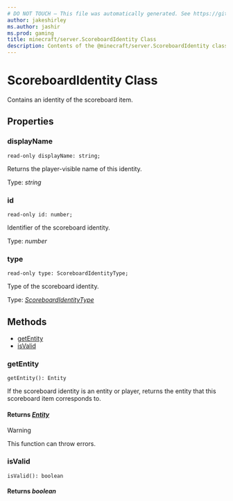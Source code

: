 ```yaml
---
# DO NOT TOUCH — This file was automatically generated. See https://github.com/mojang/minecraftapidocsgenerator to modify descriptions, examples, etc.
author: jakeshirley
ms.author: jashir
ms.prod: gaming
title: minecraft/server.ScoreboardIdentity Class
description: Contents of the @minecraft/server.ScoreboardIdentity class.
---
```

# ScoreboardIdentity Class

Contains an identity of the scoreboard item.

## Properties

### **displayName**
`read-only displayName: string;`

Returns the player-visible name of this identity.

Type: *string*

### **id**
`read-only id: number;`

Identifier of the scoreboard identity.

Type: *number*

### **type**
`read-only type: ScoreboardIdentityType;`

Type of the scoreboard identity.

Type: [*ScoreboardIdentityType*](ScoreboardIdentityType.md)

## Methods
- [getEntity](#getentity)
- [isValid](#isvalid)

### **getEntity**
`
getEntity(): Entity
`

If the scoreboard identity is an entity or player, returns the entity that this scoreboard item corresponds to.

#### **Returns** [*Entity*](Entity.md)

> [!WARNING]
> This function can throw errors.

### **isValid**
`
isValid(): boolean
`

#### **Returns** *boolean*

